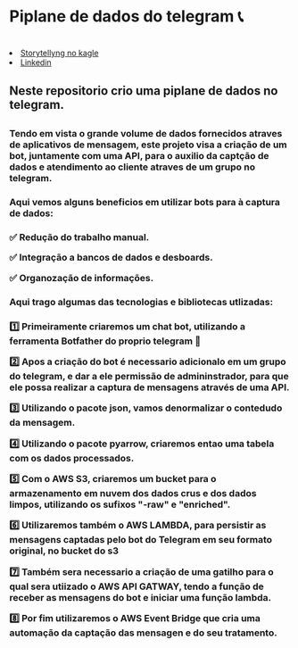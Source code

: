 # <h1>Piplane de dados do telegram :telephone_receiver: <h1>

<li><a href="https://www.kaggle.com/code/elieseramorim/pipeline-de-dados-do-telegram">Storytellyng no kagle </a></li> 
<li><a href="https://www.linkedin.com/in/elieser-amorim-392b03327/">Linkedin </a></li> 
 <h2>Neste repositorio crio uma piplane de dados no telegram.<h2>



  <h3>Tendo em vista o grande volume de dados fornecidos atraves de aplicativos de mensagem, este projeto visa a criação de um bot, juntamente com uma API, para o auxilio da captção de dados e atendimento ao cliente atraves de um grupo no telegram.<h3>

  <h3>Aqui vemos alguns beneficios em utilizar bots para à captura de dados:<h3>
    
  :white_check_mark: Redução do trabalho manual.
  
  :white_check_mark: Integração a bancos de dados e desboards.
  
  :white_check_mark: Organozação de informações.
  

  <h3>Aqui trago algumas das tecnologias e bibliotecas utlizadas:<h3>

  :one: Primeiramente criaremos um chat bot, utilizando a ferramenta **Botfather** do proprio telegram 🤖
  
  :two: Apos a criação do bot é necessario adicionalo em um grupo do telegram, e dar a ele permissão de admininstrador, para que ele possa realizar a captura de mensagens através de uma API.
  
  :three: Utilizando o pacote **json**, vamos denormalizar o contedudo da mensagem.
  
  :four: Utilizando o pacote **pyarrow**, criaremos entao uma tabela com os dados processados.
  
  :five: Com o   **AWS S3**, criaremos um bucket para o armazenamento em nuvem dos dados crus e dos dados limpos, utilizando os sufixos "-raw" e "enriched".      
  
  :six: Utilizaremos também o **AWS LAMBDA**, para persistir as mensagens captadas pelo bot do Telegram em seu formato original, no bucket do s3
  
  :seven: Também sera necessario a criação de uma gatilho para o qual sera utiizado o **AWS API GATWAY**, tendo a função de receber as mensagens do bot e iniciar uma função lambda.
  
  :eight: Por fim utilizaremos o **AWS Event Bridge** que cria uma automação da captação das mensagen e do seu tratamento.
  
